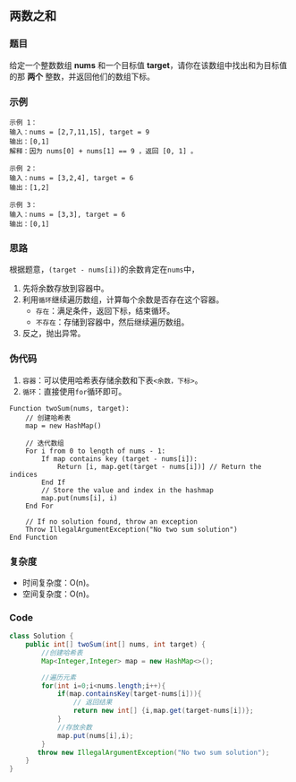 ## 两数之和
### 题目
给定一个整数数组 **nums** 和一个目标值 **target**，请你在该数组中找出和为目标值的那 **两个** 整数，并返回他们的数组下标。


### 示例
```
示例 1：
输入：nums = [2,7,11,15], target = 9
输出：[0,1]
解释：因为 nums[0] + nums[1] == 9 ，返回 [0, 1] 。

示例 2：
输入：nums = [3,2,4], target = 6
输出：[1,2]

示例 3：
输入：nums = [3,3], target = 6
输出：[0,1]
```

### 思路
根据题意，`(target - nums[i])`的余数肯定在`nums`中，
1. 先将余数存放到容器中。
2. 利用`循环`继续遍历数组，计算每个余数是否存在这个容器。
   - `存在`：满足条件，返回下标，结束循环。
   - `不存在`：存储到容器中，然后继续遍历数组。
3. 反之，抛出异常。

### 伪代码
1. `容器`：可以使用哈希表存储余数和下表`<余数，下标>`。
2. `循环`：直接使用`for`循环即可。

```
Function twoSum(nums, target):
    // 创建哈希表
    map = new HashMap()

    // 迭代数组
    For i from 0 to length of nums - 1:
        If map contains key (target - nums[i]):
            Return [i, map.get(target - nums[i])] // Return the indices
        End If
        // Store the value and index in the hashmap
        map.put(nums[i], i) 
    End For

    // If no solution found, throw an exception
    Throw IllegalArgumentException("No two sum solution")
End Function
```
### 复杂度
- 时间复杂度：O(n)。
- 空间复杂度：O(n)。


### Code
```java
class Solution {
    public int[] twoSum(int[] nums, int target) {
        //创建哈希表
        Map<Integer,Integer> map = new HashMap<>();

        //遍历元素
        for(int i=0;i<nums.length;i++){
            if(map.containsKey(target-nums[i])){  
                // 返回结果
                return new int[] {i,map.get(target-nums[i])};   
            }
            //存放余数
            map.put(nums[i],i);   
        }
       throw new IllegalArgumentException("No two sum solution");
    }
}

```



















